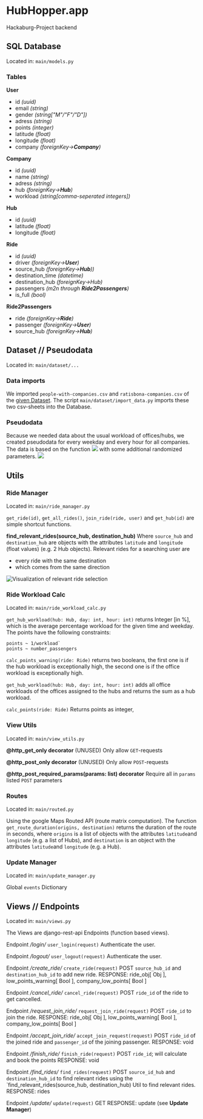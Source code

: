 # HubHopper.app
Hackaburg-Project backend

## SQL Database
Located in: `main/models.py`

### Tables
**User**
+ id _(uuid)_
+ email _(string)_
+ gender _(string["M"/"F"/"D"])_
+ adress _(string)_
+ points _(integer)_
+ latitude _(float)_
+ longitude _(float)_
+ company _(foreignKey->**Company**)_

**Company**
+ id _(uuid)_
+ name _(string)_
+ adress _(string)_
+ hub _(foreignKey->**Hub**)_
+ workload _(string[comma-seperated integers])_

**Hub**
+ id _(uuid)_
+ latitude _(float)_
+ longitude _(float)_

**Ride**
+ id _(uuid)_
+ driver _(foreignKey->**User**)_
+ source_hub _(foreignKey->**Hub**))_
+ destination_time _(datetime)_
+ destination_hub _(foreignKey->Hub)_
+ passengers _(m2n through **Ride2Passengers**)_
+ is_full _(bool)_

**Ride2Passengers**
+ ride _(foreignKey->**Ride**)_
+ passenger _(foreignKey->**User**)_
+ source_hub _(foreignKey->**Hub**)_


## Dataset // Pseudodata
Located in: `main/dataset/...`
### Data imports
We imported `people-with-companies.csv` and `ratisbona-companies.csv` of the [given Dataset](https://github.com/MoJo2600/Hackaburg2023).
The script `main/dataset/import_data.py` imports these two csv-sheets into the Database.

### Pseudodata
Because we needed data about the usual workload of offices/hubs, we created pseudodata for every weekday and every hour for all companies.
The data is based on the function
![](https://imgur.com/YRstch0.png)
with some additional randomized parameters.
![](https://imgur.com/Ig5DG2T.png)


## Utils

### Ride Manager
Located in: `main/ride_manager.py`

`get_ride(id)`, `get_all_rides()`, `join_ride(ride, user)` and `get_hub(id)` are simple shortcut functions.

**find_relevant_rides(source_hub, destination_hub)**
Where `source_hub` and `destination_hub` are objects with the attributes `latitude` and `longitude` (float values) (e.g. 2 Hub objects).
Relevant rides for a searching user are
+ every ride with the same destination
+ which comes from the same direction

![Visualization of relevant ride selection](https://imgur.com/kmT03FQ.png)


### Ride Workload Calc
Located in: `main/ride_workload_calc.py`

`get_hub_workload(hub: Hub, day: int, hour: int)`
returns Integer [in %], which is the average percentage workload for the given time and weekday.
The points have the following constraints:
```
points ~ 1/workload`
points ~ number_passengers
```

`calc_points_warning(ride: Ride)`
returns two booleans, the first one is if the hub workload is exceptionally high, the second one is if the office workload is exceptionally high.

`get_hub_workload(hub: Hub, day: int, hour: int)`
adds all office workloads of the offices assigned to the hubs and returns the sum as a hub workload.

`calc_points(ride: Ride)`
Returns points as integer, 

### View Utils
Located in: `main/view_utils.py`

**@http_get_only decorator** (UNUSED)
Only allow `GET`-requests

**@http_post_only decorator** (UNUSED)
Only allow `POST`-requests

**@http_post_required_params(params: list) decorator**
Require all in `params` listed `POST` parameters

### Routes
Located in: `main/routed.py`

Using the google Maps Routed API (route matrix computation).
The function `get_route_duration(origins, destination)` returns the duration of the route in seconds, where `origins` is a list of objects with the attributes `latitude`and `longitude` (e.g. a list of Hubs), and `destination` is an object with the attributes `latitude`and `longitude` (e.g. a Hub).

### Update Manager
Located in: `main/update_manager.py`

Global `events` Dictionary



## Views // Endpoints
Located in: `main/views.py`

The Views are django-rest-api Endpoints (function based views).

Endpoint _/login/_
`user_login(request)`
Authenticate the user.

Endpoint _/logout/_
`user_logout(request)`
Authenticate the user.

Endpoint _/create_ride/_
`create_ride(request)`
POST `source_hub_id` and `destination_hub_id` to add new ride.
RESPONSE: ride_obj[ Obj ], low_points_warning[ Bool ], company_low_points[ Bool ]

Endpoint _/cancel_ride/_
`cancel_ride(request)`
POST `ride_id` of the ride to get cancelled.

Endpoint _/request_join_ride/_
`request_join_ride(request)`
POST `ride_id` to join the ride.
RESPONSE: ride_obj[ Obj ], low_points_warning[ Bool ], company_low_points[ Bool ]

Endpoint _/accept_join_ride/_
`accept_join_request(request)`
POST `ride_id` of the joined ride and `passenger_id` of the joining passenger.
RESPONSE: void

Endpoint _/finish_ride/_
`finish_ride(request)`
POST `ride_id`; will calculate and book the points
RESPONSE: void

Endpoint _/find_rides/_
`find_rides(request)`
POST `source_id_hub` and `destination_hub_id` to find relevant rides using the `find_relevant_rides(source_hub, destination_hub) Util to find relevant rides.
RESPONSE: rides

Endpoint _/update/_
`update(request)`
GET
RESPONSE: update (see **Update Manager**)
